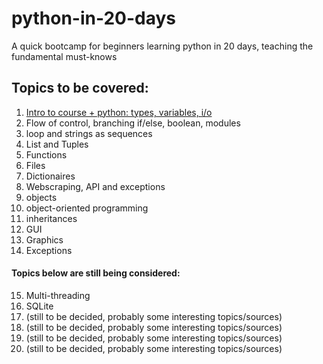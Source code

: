 # python-in-20-days
A quick bootcamp for beginners learning python in 20 days, teaching the fundamental must-knows

## Topics to be covered:
1. [Intro to course + python: types, variables, i/o](https://github.com/Edwin-Chan/python-in-20-days/blob/master/Day00/introduction.md)
2. Flow of control, branching if/else, boolean, modules
3. loop and strings as sequences
4. List and Tuples
5. Functions
6. Files
7. Dictionaires
8. Webscraping, API and exceptions
9. objects 
10. object-oriented programming
11. inheritances
12. GUI
13. Graphics
14. Exceptions
#### Topics below are still being considered:
15. Multi-threading 
16. SQLite
17. (still to be decided, probably some interesting topics/sources)
18. (still to be decided, probably some interesting topics/sources)
19. (still to be decided, probably some interesting topics/sources)
20. (still to be decided, probably some interesting topics/sources)

